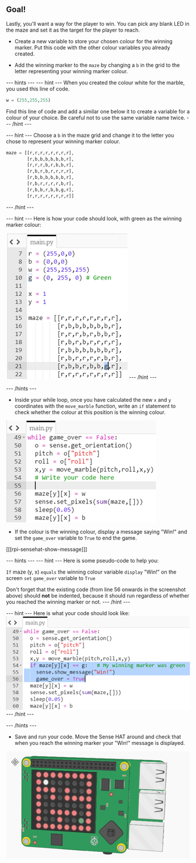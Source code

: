 ## Goal!

Lastly, you'll want a way for the player to win. You can pick any blank LED in the maze and set it as the target for the player to reach.

+ Create a new variable to store your chosen colour for the winning marker. Put this code with the other colour variables you already created.

+ Add the winning marker to the `maze` by changing a `b` in the grid to the letter representing your winning marker colour.

--- hints ---
--- hint ---
When you created the colour white for the marble, you used this line of code.
```python
w = (255,255,255)
```

Find this line of code and add a similar one below it to create a variable for a colour of your choice. Be careful not to use the same variable name twice.
--- /hint ---

--- hint ---
Choose a `b` in the maze grid and change it to the letter you chose to represent your winning marker colour.

```python
maze = [[r,r,r,r,r,r,r,r],
        [r,b,b,b,b,b,b,r],
        [r,r,r,b,r,b,b,r],
        [r,b,r,b,r,r,r,r],
        [r,b,b,b,b,b,b,r],
        [r,b,r,r,r,r,b,r],
        [r,b,b,r,b,b,g,r],
        [r,r,r,r,r,r,r,r]]
```
--- /hint ---

--- hint ---
Here is how your code should look, with green as the winning marker colour:

![Add winning marker hint](images/add-winning-marker-hint.png)
--- /hint ---

--- /hints ---

+ Inside your while loop, once you have calculated the new `x` and `y` coordinates with the `move_marble` function, write an `if` statement to check whether the colour at this position is the winning colour.

![Check for win](images/check-for-win.png)

+ If the colour is the winning colour, display a message saying "Win!" and set the `game_over` variable to `True` to end the game.

[[[rpi-sensehat-show-message]]]

--- hints ---
--- hint ---
Here is some pseudo-code to help you:

`If` maze (y, x) `equals` the winning colour variable
`display` "Win!" on the screen
`set` `game_over` variable to `True`

Don't forget that the existing code (from line 56 onwards in the screenshot above) should **not** be indented, because it should run regardless of whether you reached the winning marker or not.
--- /hint ---

--- hint ---
Here is what your code should look like:
![Code to check for win](images/win-code-finished.png)
--- /hint ---

--- /hints ---

- Save and run your code. Move the Sense HAT around and check that when you reach the winning marker your "Win!" message is displayed.

![Animation showing winning message on a Sense HAT on a Raspberry Pi](images/win-the-game.gif)
